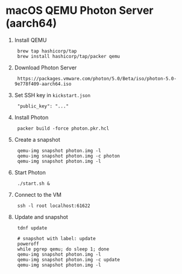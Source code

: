 # macOS QEMU Photon Server (aarch64)

1. Install QEMU

		brew tap hashicorp/tap
		brew install hashicorp/tap/packer qemu

1. Download Photon Server

		https://packages.vmware.com/photon/5.0/Beta/iso/photon-5.0-9e778f409-aarch64.iso

1. Set SSH key in `kickstart.json`

		"public_key": "..."

1. Install Photon

		packer build -force photon.pkr.hcl

1. Create a snapshot

		qemu-img snapshot photon.img -l
		qemu-img snapshot photon.img -c photon
		qemu-img snapshot photon.img -l

1. Start Photon

		./start.sh &

1. Connect to the VM

		ssh -l root localhost:61622

1. Update and snapshot

		tdnf update

		# snapshot with label: update
		poweroff
		while pgrep qemu; do sleep 1; done
		qemu-img snapshot photon.img -l
		qemu-img snapshot photon.img -c update
		qemu-img snapshot photon.img -l
